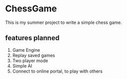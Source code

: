 # ChessGame

This is my summer project to write a simple chess game.

## features planned

1. Game Engine
2. Replay saved games
3. Two player mode
4. Simple AI
5. Connect to online portal, to play with others
